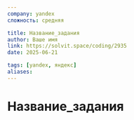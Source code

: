 ```yaml
---
company: yandex
сложность: средняя

title: Название_задания
author: Ваше имя
link: https://solvit.space/coding/2935
date: 2025-06-21

tags: [yandex, яндекс]
aliases:
---
```


# Название_задания

```java

```

